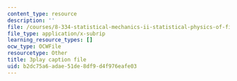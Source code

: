 ```yaml
---
content_type: resource
description: ''
file: /courses/8-334-statistical-mechanics-ii-statistical-physics-of-fields-spring-2014/b2dc75a6adae51de8df9d4f976eafe03_1581262.vtt
file_type: application/x-subrip
learning_resource_types: []
ocw_type: OCWFile
resourcetype: Other
title: 3play caption file
uid: b2dc75a6-adae-51de-8df9-d4f976eafe03
---
```

